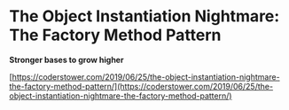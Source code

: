 # The Object Instantiation Nightmare: The Factory Method Pattern

**Stronger bases to grow higher**

[https://coderstower.com/2019/06/25/the-object-instantiation-nightmare-the-factory-method-pattern/](https://coderstower.com/2019/06/25/the-object-instantiation-nightmare-the-factory-method-pattern/)
